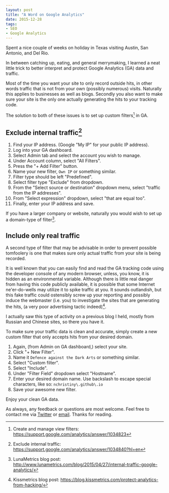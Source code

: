 ```yaml
---
layout: post
title: "A Word on Google Analytics"
date: 2015-12-28
tags: 
- SEO
- Google Analytics
---
```

Spent a nice couple of weeks on holiday in Texas visiting Austin, San Antonio, and Del Rio<!-- more -->. 

In between catching up, eating, and general merrymaking, I learned a neat little trick to better interpret and protect Google Analytics (GA) data and traffic. 

Most of the time you want your site to only record outside hits, in other words traffic that is not from your own (possibly numerous) visits. Naturally this applies to businesses as well as blogs. Secondly you also want to make sure your site is the only one actually generating the hits to your tracking code.

The solution to both of these issues is to set up custom filters[^fn-ga_filter] in GA.

## Exclude internal traffic[^fn-ga_exclude]

1. Find your IP address. (Google "My IP" for your public IP address).
2. Log into your GA dashboard.
3. Select Admin tab and select the account you wish to manage.
4. Under Account column, select "All Filters".
5. Press the "+ Add Filter" button.
6. Name your new filter, `Own IP` or something similar.
7. Filter type should be left "Predefined". 
8. Select filter type "Exclude" from dropdown.
9. From the "Select source or destination" dropdown menu, select "traffic from the IP addresses".
10. From "Select expression" dropdown, select "that are equal too".
11. Finally, enter your IP address and save.

If you have a larger company or website, naturally you would wish to set up a domain-type of filter[^fn-ga_domain_filter].  

## Include only real traffic
A second type of filter that may be advisable in order to prevent possible tomfoolery is one that makes sure only actual traffic from your site is being recorded. 

It is well known that you can easily find and read the GA tracking code using the developer console of any modern browser, unless, you know, it is hidden as an environmental variable. Although there is little real danger from having this code publicly available, it is possible that some Internet ne'er-do-wells may utilize it to spike traffic at you. It sounds outlandish, but this fake traffic could ostensibly screw up your reporting and possibly induce the webmaster (i.e. you) to investigate the sites that are generating the hits, (a very poor advertising tactic indeed)[^fn-ga_protection]. 

I actually saw this type of activity on a previous blog I held, mostly from Russian and Chinese sites, so there you have it.

To make sure your traffic data is clean and accurate, simply create a new custom filter that only accepts hits from your desired domain. 

1. Again, (from Admin on GA dashboard,) select your site.
2. Click "+ New Filter".
3. Name it `Defence against the Dark Arts` or something similar.
4. Select "Custom filter".
5. Select "Include".
6. Under "Filter Field" dropdown select "Hostname".
7. Enter your desired domain name. Use backslash to escape special characters, like so: `nchristiny\.github\.io`
8. Save your awesome new filter.

Enjoy your clean GA data. 

As always, any feedback or questions are most welcome. Feel free to contact me via [Twitter](https://twitter.com/ChileanNick) or [email](mailto:nchristiny@gmail.com). Thanks for reading.

[^fn-ga_filter]: Create and manage view filters: https://support.google.com/analytics/answer/1034823

[^fn-ga_exclude]: Exclude internal traffic: https://support.google.com/analytics/answer/1034840?hl=en

[^fn-ga_domain_filter]: LunaMetrics blog post: http://www.lunametrics.com/blog/2015/04/27/internal-traffic-google-analytics/

[^fn-ga_protection]: Kissmetrics blog post: https://blog.kissmetrics.com/protect-analytics-from-hacking/
